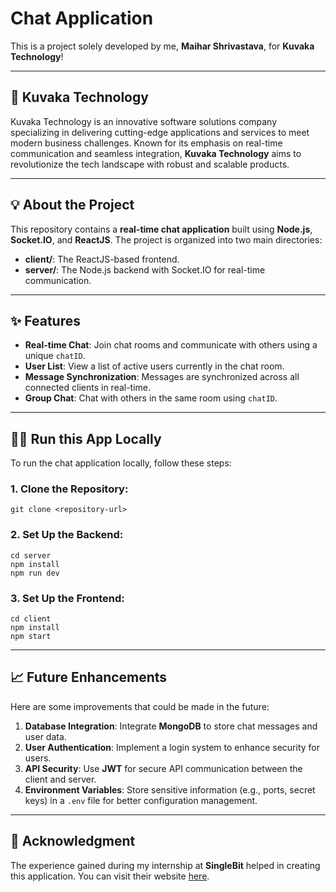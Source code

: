 
# Chat Application

This is a project solely developed by me, **Maihar Shrivastava**, for **Kuvaka Technology**!

---

## 🚀 **Kuvaka Technology**

Kuvaka Technology is an innovative software solutions company specializing in delivering cutting-edge applications and services to meet modern business challenges. Known for its emphasis on real-time communication and seamless integration, **Kuvaka Technology** aims to revolutionize the tech landscape with robust and scalable products.

---

## 💡 **About the Project**

This repository contains a **real-time chat application** built using **Node.js**, **Socket.IO**, and **ReactJS**. The project is organized into two main directories:

- **client/**: The ReactJS-based frontend.
- **server/**: The Node.js backend with Socket.IO for real-time communication.

---

## ✨ **Features**

- **Real-time Chat**: Join chat rooms and communicate with others using a unique `chatID`.
- **User List**: View a list of active users currently in the chat room.
- **Message Synchronization**: Messages are synchronized across all connected clients in real-time.
- **Group Chat**: Chat with others in the same room using `chatID`.

---

## 🏃‍♂️ **Run this App Locally**

To run the chat application locally, follow these steps:

### 1. **Clone the Repository**:

```
git clone <repository-url>
```

### 2. **Set Up the Backend**:

```
cd server
npm install
npm run dev
```

### 3. **Set Up the Frontend**:

```
cd client
npm install
npm start
```

---

## 📈 **Future Enhancements**

Here are some improvements that could be made in the future:

1. **Database Integration**: Integrate **MongoDB** to store chat messages and user data.
2. **User Authentication**: Implement a login system to enhance security for users.
3. **API Security**: Use **JWT** for secure API communication between the client and server.
4. **Environment Variables**: Store sensitive information (e.g., ports, secret keys) in a `.env` file for better configuration management.

---

## 🙏 **Acknowledgment**

The experience gained during my internship at **SingleBit** helped in creating this application. You can visit their website [here](https://singlebit.xyz/).




